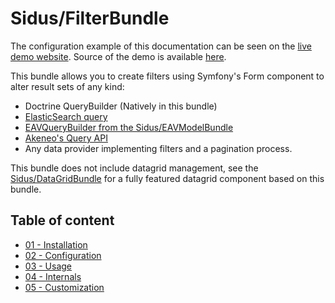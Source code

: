 Sidus/FilterBundle
=====================

The configuration example of this documentation can be seen on the [live demo website](http://filter-demo.sidus.fr). 
Source of the demo is available [here](https://github.com/VincentChalnot/SidusFilterDemo).

This bundle allows you to create filters using Symfony's Form component to alter result sets of any kind:
 - Doctrine QueryBuilder (Natively in this bundle)
 - [ElasticSearch query](https://github.com/VincentChalnot/SidusElasticaFilterBundle)
 - [EAVQueryBuilder from the Sidus/EAVModelBundle](https://vincentchalnot.github.io/SidusEAVModelBundle/)
 - [Akeneo's Query API](https://github.com/cleverage/eav-manager-akeneo-product-bundle)
 - Any data provider implementing filters and a pagination process.

This bundle does not include datagrid management, see the
[Sidus/DataGridBundle](https://github.com/VincentChalnot/SidusDataGridBundle) for a fully featured datagrid
component based on this bundle.

## Table of content

 - [01 - Installation](Documentation/01-install.md)
 - [02 - Configuration](Documentation/02-configuration.md)
 - [03 - Usage](Documentation/03-usage.md)
 - [04 - Internals](Documentation/04-internals.md)
 - [05 - Customization](Documentation/05-customization.md)
